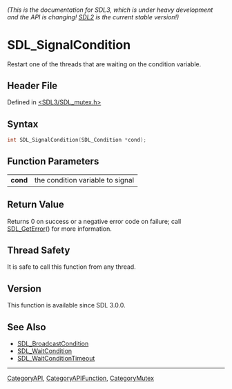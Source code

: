 ###### (This is the documentation for SDL3, which is under heavy development and the API is changing! [SDL2](https://wiki.libsdl.org/SDL2/) is the current stable version!)
# SDL_SignalCondition

Restart one of the threads that are waiting on the condition variable.

## Header File

Defined in [<SDL3/SDL_mutex.h>](https://github.com/libsdl-org/SDL/blob/main/include/SDL3/SDL_mutex.h)

## Syntax

```c
int SDL_SignalCondition(SDL_Condition *cond);
```

## Function Parameters

|              |                                  |
| ------------ | -------------------------------- |
| **cond**     | the condition variable to signal |

## Return Value

Returns 0 on success or a negative error code on failure; call
[SDL_GetError](SDL_GetError)() for more information.

## Thread Safety

It is safe to call this function from any thread.

## Version

This function is available since SDL 3.0.0.

## See Also

- [SDL_BroadcastCondition](SDL_BroadcastCondition)
- [SDL_WaitCondition](SDL_WaitCondition)
- [SDL_WaitConditionTimeout](SDL_WaitConditionTimeout)

----
[CategoryAPI](CategoryAPI), [CategoryAPIFunction](CategoryAPIFunction), [CategoryMutex](CategoryMutex)

